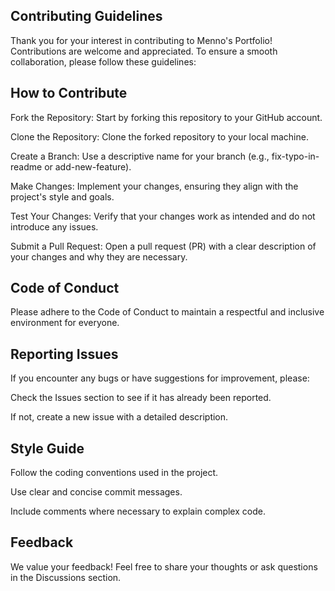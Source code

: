 ## Contributing Guidelines
Thank you for your interest in contributing to Menno's Portfolio! Contributions are welcome and appreciated. To ensure a smooth collaboration, please follow these guidelines:

## How to Contribute
Fork the Repository: Start by forking this repository to your GitHub account.

Clone the Repository: Clone the forked repository to your local machine.

Create a Branch: Use a descriptive name for your branch (e.g., fix-typo-in-readme or add-new-feature).

Make Changes: Implement your changes, ensuring they align with the project's style and goals.

Test Your Changes: Verify that your changes work as intended and do not introduce any issues.

Submit a Pull Request: Open a pull request (PR) with a clear description of your changes and why they are necessary.

## Code of Conduct
Please adhere to the Code of Conduct to maintain a respectful and inclusive environment for everyone.

## Reporting Issues
If you encounter any bugs or have suggestions for improvement, please:

Check the Issues section to see if it has already been reported.

If not, create a new issue with a detailed description.

## Style Guide
Follow the coding conventions used in the project.

Use clear and concise commit messages.

Include comments where necessary to explain complex code.

## Feedback
We value your feedback! Feel free to share your thoughts or ask questions in the Discussions section.
